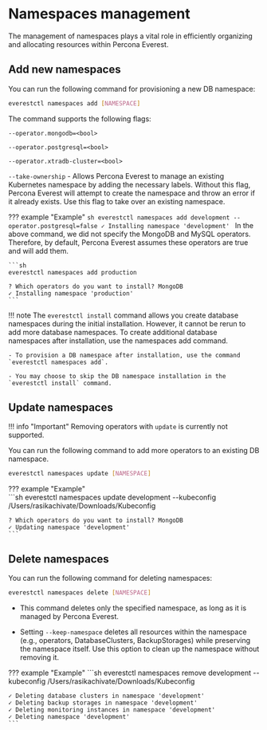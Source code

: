 # Namespaces management

The management of namespaces plays a vital role in efficiently organizing and allocating resources within Percona Everest.

## Add new namespaces

You can run the following command for provisioning a new DB namespace:

```sh
everestctl namespaces add [NAMESPACE]
```

The command supports the following flags:

`--operator.mongodb=<bool>`

`--operator.postgresql=<bool>`

`--operator.xtradb-cluster=<bool>`

`--take-ownership` - Allows Percona Everest to manage an existing Kubernetes namespace by adding the necessary labels. Without this flag, Percona Everest will attempt to create the namespace and throw an error if it already exists. Use this flag to take over an existing namespace.

??? example "Example"
    ```sh
    everestctl namespaces add development --operator.postgresql=false
    ✓ Installing namespace 'development'
    ```
    In the above command, we did not specify the MongoDB and MySQL operators.       Therefore, by default, Percona Everest assumes these operators are true and will add them.

    ```sh
    everestctl namespaces add production

    ? Which operators do you want to install? MongoDB    
    ✓ Installing namespace 'production'
    ```

!!! note
    The `everestctl install` command allows you create database namespaces during the initial installation. However, it cannot be rerun to add more database namespaces. To create additional database namespaces after installation, use the namespaces add command.

    - To provision a DB namespace after installation, use the command `everestctl namespaces add`. 

    - You may choose to skip the DB namespace installation in the `everestctl install` command.

## Update namespaces

!!! info "Important"
    Removing operators with `update` is currently not supported.

You can run the following command to add more operators to an existing DB namespace.


```sh
everestctl namespaces update [NAMESPACE] 
```

??? example "Example"    
    ```sh
    everestctl namespaces update development --kubeconfig /Users/rasikachivate/Downloads/Kubeconfig

    ? Which operators do you want to install? MongoDB
    ✓ Updating namespace 'development'
    ```


## Delete namespaces

You can run the following command for deleting namespaces:

```sh
everestctl namespaces delete [NAMESPACE]
```

- This command deletes only the specified namespace, as long as it is managed by Percona Everest.

- Setting `--keep-namespace` deletes all resources within the namespace (e.g., operators, DatabaseClusters, BackupStorages) while preserving the namespace itself. Use this option to clean up the namespace without removing it.


??? example "Example"
    ```sh
    everestctl namespaces remove development  --kubeconfig /Users/rasikachivate/Downloads/Kubeconfig

    ✓ Deleting database clusters in namespace 'development'
    ✓ Deleting backup storages in namespace 'development'
    ✓ Deleting monitoring instances in namespace 'development'
    ✓ Deleting namespace 'development'
    ```
